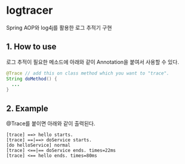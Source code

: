 # logtracer
Spring AOP와 log4j를 활용한 로그 추적기 구현

## 1. How to use
로그 추적이 필요한 메소드에 아래와 같이 Annotation을 붙여서 사용할 수 있다.

```java
@Trace // add this on class method which you want to "trace".
String doMethod() {
  ...
}
```

## 2. Example

@Trace를 붙이면 아래와 같이 출력된다.

```
[trace] ==> hello starts.
[trace] ==|==> doService starts.
[do helloService] normal
[trace] <==|== doService ends. times=22ms 
[trace] <== hello ends. times=80ms 
```
